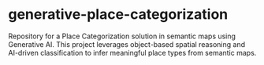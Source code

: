 # generative-place-categorization
Repository for a Place Categorization solution in semantic maps using Generative AI. This project leverages object-based spatial reasoning and AI-driven classification to infer meaningful place types from semantic maps.
